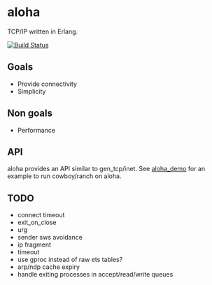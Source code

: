 aloha
=====

TCP/IP written in Erlang.

[![Build Status](https://travis-ci.org/yamt/aloha.png?branch=master)](https://travis-ci.org/yamt/aloha)

Goals
-----

- Provide connectivity
- Simplicity

Non goals
---------

- Performance

API
---

aloha provides an API similar to gen_tcp/inet.
See [aloha_demo](https://github.com/yamt/aloha_demo) for an example
to run cowboy/ranch on aloha.

TODO
----

- connect timeout
- exit_on_close
- urg
- sender sws avoidance
- ip fragment
- timeout
- use gproc instead of raw ets tables?
- arp/ndp cache expiry
- handle exiting processes in accept/read/write queues
